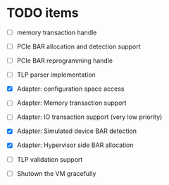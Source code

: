 # TODO items

- [ ] memory transaction handle
- [ ] PCIe BAR allocation and detection support
- [ ] PCIe BAR reprogramming handle
- [ ] TLP parser implementation
- [x] Adapter: configuration space access
- [ ] Adapter: Memory transaction support
- [ ] Adapter: IO transaction support (very low priority)
- [x] Adapter: Simulated device BAR detection
- [x] Adapter: Hypervisor side BAR allocation
- [ ] TLP validation support
- [ ] Shutown the VM gracefully

